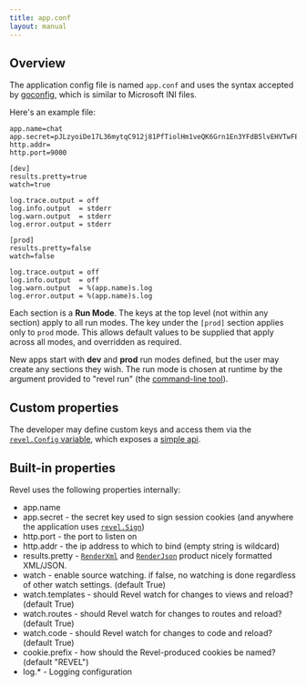 ```yaml
---
title: app.conf
layout: manual
---
```


## Overview

The application config file is named `app.conf` and uses the syntax accepted by
[goconfig](https://github.com/robfig/goconfig), which is similar to Microsoft
INI files.

Here's an example file:

	app.name=chat
	app.secret=pJLzyoiDe17L36mytqC912j81PfTiolHm1veQK6Grn1En3YFdB5lvEHVTwFEaWvj
	http.addr=
	http.port=9000

	[dev]
	results.pretty=true
	watch=true

	log.trace.output = off
	log.info.output  = stderr
	log.warn.output  = stderr
	log.error.output = stderr

	[prod]
	results.pretty=false
	watch=false

	log.trace.output = off
	log.info.output  = off
	log.warn.output  = %(app.name)s.log
	log.error.output = %(app.name)s.log

Each section is a **Run Mode**.  The keys at the top level (not within any
section) apply to all run modes.  The key under the `[prod]` section applies
only to `prod` mode.  This allows default values to be supplied that apply
across all modes, and overridden as required.

New apps start with **dev** and **prod** run modes defined, but the user may
create any sections they wish.  The run mode is chosen at runtime by the
argument provided to "revel run" (the [command-line tool](tool.html)).

## Custom properties

The developer may define custom keys and access them via the
[`revel.Config` variable](../docs/godoc/revel.html#variables), which exposes a
[simple api](../docs/godoc/config.html).

## Built-in properties

Revel uses the following properties internally:
* app.name
* app.secret - the secret key used to sign session cookies (and anywhere the
  application uses [`revel.Sign`](../docs/godoc/util.html#Sign))
* http.port - the port to listen on
* http.addr - the ip address to which to bind (empty string is wildcard)
* results.pretty - [`RenderXml`](../docs/godoc/controller.html#RenderXml) and
  [`RenderJson`](../docs/godoc/controller.html#RenderJson) product nicely formatted
  XML/JSON.
* watch - enable source watching.  if false, no watching is done regardless of other watch settings.  (default True)
* watch.templates - should Revel watch for changes to views and reload?  (default True)
* watch.routes - should Revel watch for changes to routes and reload?  (default True)
* watch.code - should Revel watch for changes to code and reload?  (default True)
* cookie.prefix - how should the Revel-produced cookies be named?  (default "REVEL")
* log.* - Logging configuration
